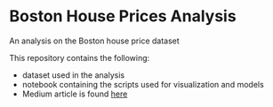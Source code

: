 # Boston House Prices Analysis
An analysis on the Boston house price dataset

This repository contains the following:
- dataset used in the analysis
- notebook containing the scripts used for visualization and models
- Medium article is found [here](https://imjbmkz.medium.com/analyzing-boston-housing-dataset-2c7928f2a87f)
